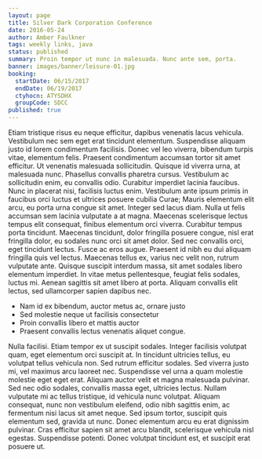 ```yaml
---
layout: page
title: Silver Dark Corporation Conference
date: 2016-05-24
author: Amber Faulkner
tags: weekly links, java
status: published
summary: Proin tempor ut nunc in malesuada. Nunc ante sem, porta.
banner: images/banner/leisure-01.jpg
booking:
  startDate: 06/15/2017
  endDate: 06/19/2017
  ctyhocn: ATYSDHX
  groupCode: SDCC
published: true
---
```

Etiam tristique risus eu neque efficitur, dapibus venenatis lacus vehicula. Vestibulum nec sem eget erat tincidunt elementum. Suspendisse aliquam justo id lorem condimentum facilisis. Donec vel leo viverra, bibendum turpis vitae, elementum felis. Praesent condimentum accumsan tortor sit amet efficitur. Ut venenatis malesuada sollicitudin. Quisque id viverra urna, at malesuada nunc. Phasellus convallis pharetra cursus. Vestibulum ac sollicitudin enim, eu convallis odio. Curabitur imperdiet lacinia faucibus. Nunc in placerat nisi, facilisis luctus enim. Vestibulum ante ipsum primis in faucibus orci luctus et ultrices posuere cubilia Curae; Mauris elementum elit arcu, eu porta urna congue sit amet. Integer sed lacus diam.
Nulla ut felis accumsan sem lacinia vulputate a at magna. Maecenas scelerisque lectus tempus elit consequat, finibus elementum orci viverra. Curabitur tempus porta tincidunt. Maecenas tincidunt, dolor fringilla posuere congue, nisl erat fringilla dolor, eu sodales nunc orci sit amet dolor. Sed nec convallis orci, eget tincidunt lectus. Fusce ac eros augue. Praesent id nibh eu dui aliquam fringilla quis vel lectus. Maecenas tellus ex, varius nec velit non, rutrum vulputate ante. Quisque suscipit interdum massa, sit amet sodales libero elementum imperdiet. In vitae metus pellentesque, feugiat felis sodales, luctus mi. Aenean sagittis sit amet libero at porta. Aliquam convallis elit lectus, sed ullamcorper sapien dapibus nec.

* Nam id ex bibendum, auctor metus ac, ornare justo
* Sed molestie neque ut facilisis consectetur
* Proin convallis libero et mattis auctor
* Praesent convallis lectus venenatis aliquet congue.

Nulla facilisi. Etiam tempor ex ut suscipit sodales. Integer facilisis volutpat quam, eget elementum orci suscipit at. In tincidunt ultricies tellus, eu volutpat tellus vehicula non. Sed rutrum efficitur sodales. Sed viverra justo mi, vel maximus arcu laoreet nec. Suspendisse vel urna a quam molestie molestie eget eget erat. Aliquam auctor velit et magna malesuada pulvinar. Sed nec odio sodales, convallis massa eget, ultricies lectus. Nullam vulputate mi ac tellus tristique, id vehicula nunc volutpat. Aliquam consequat, nunc non vestibulum eleifend, odio nibh sagittis enim, ac fermentum nisi lacus sit amet neque. Sed ipsum tortor, suscipit quis elementum sed, gravida ut nunc. Donec elementum arcu eu erat dignissim pulvinar. Cras efficitur sapien sit amet arcu blandit, scelerisque vehicula nisl egestas. Suspendisse potenti. Donec volutpat tincidunt est, et suscipit erat posuere ut.
